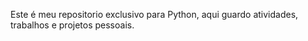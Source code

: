 Este é meu repositorio exclusivo para Python, aqui guardo atividades, trabalhos e projetos pessoais.
